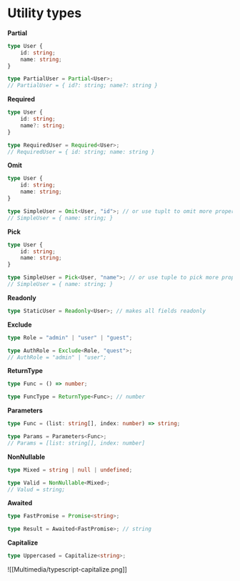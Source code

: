 # Utility types

**Partial**

```ts
type User {
	id: string;
	name: string;
}

type PartialUser = Partial<User>;
// PartialUser = { id?: string; name?: string }
```

**Required**

```ts
type User {
	id: string;
	name?: string;
}

type RequiredUser = Required<User>;
// RequiredUser = { id: string; name: string }
```

**Omit**

```ts
type User {
	id: string;
	name: string;
}

type SimpleUser = Omit<User, "id">; // or use tuplt to omit more properties
// SimpleUser = { name: string; }
```

**Pick**

```ts
type User {
	id: string;
	name: string;
}

type SimpleUser = Pick<User, "name">; // or use tuple to pick more properties
// SimpleUser = { name: string; }
```

**Readonly**

```ts
type StaticUser = Readonly<User>; // makes all fields readonly
```

**Exclude**

```ts
type Role = "admin" | "user" | "guest";

type AuthRole = Exclude<Role, "quest">;
// AuthRole = "admin" | "user";
```

**ReturnType**

```ts
type Func = () => number;

type FuncType = ReturnType<Func>; // number
```

**Parameters**

```ts
type Func = (list: string[], index: number) => string;

type Params = Parameters<Func>;
// Params = [list: string[], index: number]
```

**NonNullable**

```ts
type Mixed = string | null | undefined;

type Valid = NonNullable<Mixed>;
// Valud = string;
```

**Awaited**

```ts
type FastPromise = Promise<string>;

type Result = Awaited<FastPromise>; // string
```

**Capitalize**

```ts
type Uppercased = Capitalize<string>;
```
![[Multimedia/typescript-capitalize.png]]
